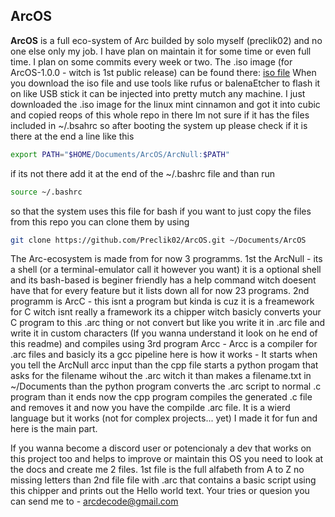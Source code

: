 ## ArcOS 

**ArcOS** is a full eco-system of Arc builded by solo myself (preclik02) and no one else only my job.
I have plan on maintain it for some time or even full time. I plan on some commits every week or two.
The .iso image (for ArcOS-1.0.0 - witch is 1st public release) can be found there: [iso file](https://www.dropbox.com/scl/fi/wrrroev2pr2z9v0nvx6q9/ArcOS-1.0.0.iso?e=2&rlkey=xpgk4gwn66bgavfbvmmf4e0vt&st=4yzwjg4m&dl=0)
When you download the iso file and use tools like rufus or balenaEtcher to flash it on like USB stick it can be injected into pretty mutch any machine.
I just downloaded the .iso image for the linux mint cinnamon and got it into cubic and copied reops of this whole repo in there Im not sure if it has the files included in ~/.bsahrc so after booting the system up please check if it is there at the end a line like this



```bash
export PATH="$HOME/Documents/ArcOS/ArcNull:$PATH"
```


if its not there add it at the end of the ~/.bashrc file and than run


```bash
source ~/.bashrc
```


so that the system uses this file for bash if you want to just copy the files from this repo you can clone them by using


```bash
git clone https://github.com/Preclik02/ArcOS.git ~/Documents/ArcOS
```


The Arc-ecosystem is made from for now 3 programms. 1st the ArcNull - its a shell (or a terminal-emulator call it however you want) it is a optional shell and its bash-based is beginer friendly has a help command witch doesent have that for every feature but it lists down all for now 23 programs. 2nd programm is ArcC - this isnt a program but kinda is cuz it is a freamework for C witch isnt really a framework its a chipper witch basicly converts your C program to this .arc thing or not convert but like you write it in .arc file and write it in custom characters (If you wanna understand it look on he end of this readme) and compiles using 3rd program Arcc - Arcc is a compiler for .arc files and basicly its a gcc pipeline here is how it works - It starts when you tell the ArcNull arcc input than the cpp file starts a python progam that asks for the filename wihout the .arc witch it than makes a filename.txt in ~/Documents than the python program converts the .arc script to normal .c program than it ends now the cpp program compiles the generated .c file and removes it and now you have the compilde .arc file. It is a wierd language but it works (not for complex projects... yet) I made it for fun and here is the main part.



If you wanna become a discord user or potencionaly a dev that works on this project too and helps to improve or maintain this OS you need to look at the docs and create me 2 files. 1st file is the full alfabeth from A to Z no missing letters than 2nd file file with .arc that contains a basic script using this chipper and prints out the Hello world text. Your tries or quesion you can send me to - arcdecode@gmail.com
